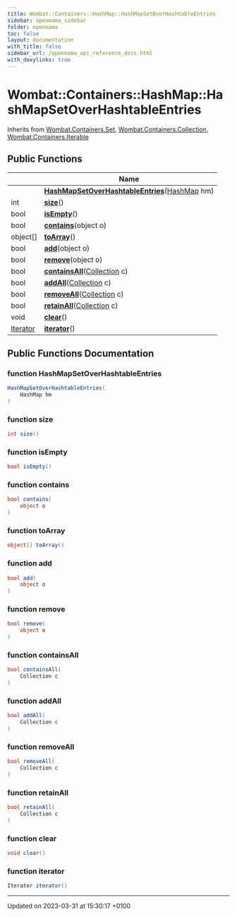 ```yaml
---
title: Wombat::Containers::HashMap::HashMapSetOverHashtableEntries
sidebar: openmama_sidebar
folder: openmama
toc: false
layout: documentation
with_title: false
sidebar_url: /openmama_api_reference_docs.html
with_doxylinks: true
---
```


# Wombat::Containers::HashMap::HashMapSetOverHashtableEntries





Inherits from [Wombat.Containers.Set](interfaceWombat_1_1Containers_1_1Set.html), [Wombat.Containers.Collection](interfaceWombat_1_1Containers_1_1Collection.html), [Wombat.Containers.Iterable](interfaceWombat_1_1Containers_1_1Iterable.html)

## Public Functions

|                | Name           |
| -------------- | -------------- |
| | **[HashMapSetOverHashtableEntries](classWombat_1_1Containers_1_1HashMap_1_1HashMapSetOverHashtableEntries.html#function-hashmapsetoverhashtableentries)**([HashMap](classWombat_1_1Containers_1_1HashMap.html) hm) |
| int | **[size](classWombat_1_1Containers_1_1HashMap_1_1HashMapSetOverHashtableEntries.html#function-size)**() |
| bool | **[isEmpty](classWombat_1_1Containers_1_1HashMap_1_1HashMapSetOverHashtableEntries.html#function-isempty)**() |
| bool | **[contains](classWombat_1_1Containers_1_1HashMap_1_1HashMapSetOverHashtableEntries.html#function-contains)**(object o) |
| object[] | **[toArray](classWombat_1_1Containers_1_1HashMap_1_1HashMapSetOverHashtableEntries.html#function-toarray)**() |
| bool | **[add](classWombat_1_1Containers_1_1HashMap_1_1HashMapSetOverHashtableEntries.html#function-add)**(object o) |
| bool | **[remove](classWombat_1_1Containers_1_1HashMap_1_1HashMapSetOverHashtableEntries.html#function-remove)**(object o) |
| bool | **[containsAll](classWombat_1_1Containers_1_1HashMap_1_1HashMapSetOverHashtableEntries.html#function-containsall)**([Collection](interfaceWombat_1_1Containers_1_1Collection.html) c) |
| bool | **[addAll](classWombat_1_1Containers_1_1HashMap_1_1HashMapSetOverHashtableEntries.html#function-addall)**([Collection](interfaceWombat_1_1Containers_1_1Collection.html) c) |
| bool | **[removeAll](classWombat_1_1Containers_1_1HashMap_1_1HashMapSetOverHashtableEntries.html#function-removeall)**([Collection](interfaceWombat_1_1Containers_1_1Collection.html) c) |
| bool | **[retainAll](classWombat_1_1Containers_1_1HashMap_1_1HashMapSetOverHashtableEntries.html#function-retainall)**([Collection](interfaceWombat_1_1Containers_1_1Collection.html) c) |
| void | **[clear](classWombat_1_1Containers_1_1HashMap_1_1HashMapSetOverHashtableEntries.html#function-clear)**() |
| [Iterator](interfaceWombat_1_1Containers_1_1Iterator.html) | **[iterator](classWombat_1_1Containers_1_1HashMap_1_1HashMapSetOverHashtableEntries.html#function-iterator)**() |

## Public Functions Documentation

### function HashMapSetOverHashtableEntries

```csharp
HashMapSetOverHashtableEntries(
    HashMap hm
)
```


### function size

```csharp
int size()
```


### function isEmpty

```csharp
bool isEmpty()
```


### function contains

```csharp
bool contains(
    object o
)
```


### function toArray

```csharp
object[] toArray()
```


### function add

```csharp
bool add(
    object o
)
```


### function remove

```csharp
bool remove(
    object o
)
```


### function containsAll

```csharp
bool containsAll(
    Collection c
)
```


### function addAll

```csharp
bool addAll(
    Collection c
)
```


### function removeAll

```csharp
bool removeAll(
    Collection c
)
```


### function retainAll

```csharp
bool retainAll(
    Collection c
)
```


### function clear

```csharp
void clear()
```


### function iterator

```csharp
Iterator iterator()
```


-------------------------------

Updated on 2023-03-31 at 15:30:17 +0100